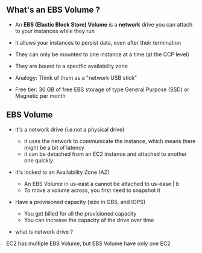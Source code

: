 
## What's an EBS Volume ?

- An **EBS (Elastic Block Store) Volume** is a **network** drive you can attach to your instances while they run
- It allows your instances to persist data, even after their termination 
- They can only be mounted to one instance at a time (at the CCP level)
- They are bound to a specific availability zone 


- Analogy: Think of them as a "network USB stick"
- Free tier: 30 GB of free EBS storage of type General Purpose (SSD) or Magnetic per month 


## EBS Volume 

- It's a network drive (i.e.not a physical drive)
	- it uses the network to communicate the instance, which means there might be a bit of latency 
	- it can be detached from an EC2 instance and attached to another one quickly 

- It's locked to an Availability Zone (AZ)
	- An EBS Volume in us-east a cannot be attached to us-ease | b 
	- To move a volume across, you first need to snapshot it 

- Have a provisioned capacity (size in GBS, and IOPS)
	- You get billed for all the provisioned capacity 
	- You can increase the capacity of the drive over time 


- what is network drive ?


EC2 has multiple EBS Volume, but EBS Volume have only one EC2
